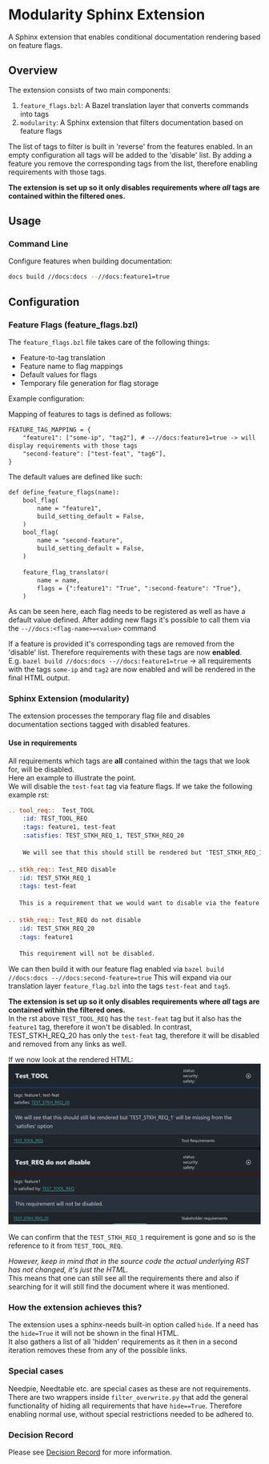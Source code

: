 
# Modularity Sphinx Extension

A Sphinx extension that enables conditional documentation rendering based on feature flags.

## Overview

The extension consists of two main components:

1. `feature_flags.bzl`: A Bazel translation layer that converts commands into tags
2. `modularity`: A Sphinx extension that filters documentation based on feature flags

The list of tags to filter is built in 'reverse' from the features enabled. In an empty configuration all tags will be added to the 'disable' list. By adding a feature you remove the corresponding tags from the list, therefore enabling requirements with those tags.

**The extension is set up so it only disables requirements where *all* tags are contained within the filtered ones.**  


## Usage

### Command Line

Configure features when building documentation:

```bash
docs build //docs:docs --//docs:feature1=true
```

## Configuration

### Feature Flags (feature_flags.bzl)

The `feature_flags.bzl` file takes care of the following things:

- Feature-to-tag translation
- Feature name to flag mappings
- Default values for flags
- Temporary file generation for flag storage

Example configuration:

Mapping of features to tags is defined as follows:

```bzl
FEATURE_TAG_MAPPING = {
    "feature1": ["some-ip", "tag2"], # --//docs:feature1=true -> will display requirements with those tags
    "second-feature": ["test-feat", "tag6"],
}
```

The default values are defined like such: 
```bzl
def define_feature_flags(name):
    bool_flag(
        name = "feature1",
        build_setting_default = False,
    )
    bool_flag(
        name = "second-feature",
        build_setting_default = False,
    )
    
    feature_flag_translator(
        name = name,
        flags = {":feature1": "True", ":second-feature": "True"},
    )
```
As can be seen here, each flag needs to be registered as well as have a default value defined. 
After adding new flags it's possible to call them via the `--//docs:<flag-name>=<value>` command

If a feature is provided it's corresponding tags are removed from the 'disable' list. Therefore requirements with these tags are now **enabled**.  
E.g. `bazel build //docs:docs --//docs:feature1=true` -> all requirements with the tags `some-ip` and `tag2` are now enabled and will be rendered in the final HTML output.

### Sphinx Extension (modularity)

The extension processes the temporary flag file and disables documentation sections tagged with disabled features.

#### Use in requirements

All requirements which tags are **all** contained within the tags that we look for, will be disabled.  
Here an example to illustrate the point.  
We will disable the `test-feat` tag via feature flags. If we take the following example rst:
```rst
.. tool_req::  Test_TOOL
    :id: TEST_TOOL_REQ
    :tags: feature1, test-feat 
    :satisfies: TEST_STKH_REQ_1, TEST_STKH_REQ_20
  
    We will see that this should still be rendered but 'TEST_STKH_REQ_1' will be missing from the 'satisfies' option

.. stkh_req:: Test_REQ disable
   :id: TEST_STKH_REQ_1
   :tags: test-feat
   
   This is a requirement that we would want to disable via the feature flag

.. stkh_req:: Test_REQ do not disable
   :id: TEST_STKH_REQ_20
   :tags: feature1

   This requirement will not be disabled.
```
We can then build it with our feature flag enabled via `bazel build //docs:docs --//docs:second-feature=true` 
This will expand via our translation layer `feature_flag.bzl` into the tags `test-feat` and `tag5`.  

**The extension is set up so it only disables requirements where *all* tags are contained within the filtered ones.**  
In the rst above `TEST_TOOL_REQ` has the `test-feat` tag but it also has the `feature1` tag, therefore it won't be disabled.
In contrast, TEST_STKH_REQ_20 has only the `test-feat` tag, therefore it will be disabled and removed from any links as well.

If we now look at the rendered HTML:
![](rendered_html.png)

We can confirm that the `TEST_STKH_REQ_1` requirement is gone and so is the reference to it from `TEST_TOOL_REQ`. 


*However, keep in mind that in the source code the actual underlying RST has not changed, it's just the HTML.*  
This means that one can still see all the requirements there and also if searching for it will still find the document where it was mentioned. 


### How the extension achieves this? 

The extension uses a sphinx-needs built-in option called `hide`. If a need has the `hide=True` it will not be shown in the final HTML.  
It also gathers a list of all 'hidden' requirements as it then in a second iteration removes these from any of the possible links.

### Special cases

Needpie, Needtable etc. are special cases as these are not requirements. There are two wrappers inside `filter_overwrite.py` that add the general functionality of hiding all requirements that have `hide==True`. Therefore enabling normal use, without special restrictions needed to be adhered to.

### Decision Record

Please see [Decision Record](/docs/_tooling/extensions/modularity/decision_record.md) for more information.
